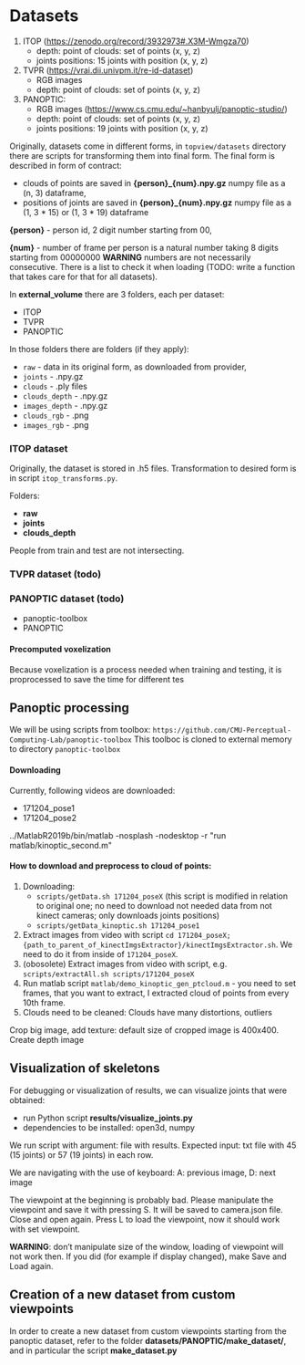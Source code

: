 # Datasets
1. ITOP (https://zenodo.org/record/3932973#.X3M-Wmgza70)
    * depth: point of clouds: set of points (x, y, z)
    * joints positions: 15 joints with position (x, y, z)
2. TVPR (https://vrai.dii.univpm.it/re-id-dataset)
    * RGB images
    * depth: point of clouds: set of points (x, y, z)
3. PANOPTIC:
    * RGB images (https://www.cs.cmu.edu/~hanbyulj/panoptic-studio/)
    * depth: point of clouds: set of points (x, y, z)
    * joints positions: 19 joints with position (x, y, z)


Originally, datasets come in different forms, in `topview/datasets` directory there are scripts for transforming them into final form. The final form is described in form of contract:
* clouds of points are saved in **{person}_{num}.npy.gz** numpy file as a (n, 3) dataframe,
* positions of joints are saved in **{person}_{num}.npy.gz** numpy file as a (1, 3 * 15) or (1, 3 * 19) dataframe

**{person}** - person id, 2 digit number starting from 00,

**{num}** - number of frame per person is a natural number taking 8 digits starting from 00000000 **WARNING** numbers are not necessarily consecutive. There is a list to check it when loading (TODO: write a function that takes care for that for all datasets).

In **external_volume** there are 3 folders, each per dataset:
* ITOP
* TVPR
* PANOPTIC


In those folders there are folders (if they apply):
* `raw` - data in its original form, as downloaded from provider, 
* `joints` - .npy.gz
* `clouds` - .ply files
* `clouds_depth` - .npy.gz
* `images_depth` - .npy.gz
* `clouds_rgb` - .png
* `images_rgb` - .png

### ITOP dataset
Originally, the dataset is stored in .h5 files. Transformation to desired form is in script `itop_transforms.py`.

Folders:
* **raw**
* **joints**
* **clouds_depth**

People from train and test are not intersecting.




### TVPR dataset (todo)

### PANOPTIC dataset (todo)
* panoptic-toolbox
* PANOPTIC




#### Precomputed voxelization
Because voxelization is a process needed when training and testing, it is proprocessed to save the time for different tes


## Panoptic processing
We will be using scripts from toolbox:
`https://github.com/CMU-Perceptual-Computing-Lab/panoptic-toolbox`
This toolboc is cloned to external memory to directory `panoptic-toolbox`

#### Downloading

Currently, following videos are downloaded:
* 171204_pose1
* 171204_pose2



../MatlabR2019b/bin/matlab -nosplash -nodesktop -r "run matlab/kinoptic_second.m"

#### How to download and preprocess to cloud of points:
1. Downloading:
    - `scripts/getData.sh 171204_poseX` (this script is modified in relation to original one; no need to download not needed data from not kinect cameras; only downloads joints positions)
    - `scripts/getData_kinoptic.sh 171204_pose1`
2. Extract images from video with script `cd 171204_poseX; {path_to_parent_of_kinectImgsExtractor}/kinectImgsExtractor.sh`. We need to do it from inside of `171204_poseX`.
1. (obosolete) Extract images from video with script, e.g. `scripts/extractAll.sh scripts/171204_poseX`
3. Run matlab script `matlab/demo_kinoptic_gen_ptcloud.m` - you need to set frames, that you want to extract, I extracted cloud of points from every 10th frame.
4. Clouds need to be cleaned: Clouds have many distortions, outliers

Crop big image, add texture: default size of cropped image is 400x400.
Create depth image


## Visualization of skeletons
For debugging or visualization of results, we can visualize joints that were obtained:

* run Python script **results/visualize_joints.py**
* dependencies to be installed: open3d, numpy

We run script with argument: file with results. Expected input: txt file with 45 (15 joints) or 57 (19 joints) in each row.

We are navigating with the use of keyboard: A: previous image, D: next image

The viewpoint at the beginning is probably bad. Please manipulate the viewpoint and save it with pressing S. It will be saved to camera.json file. Close and open again. Press L to load the viewpoint, now it should work with set viewpoint.  

**WARNING**: don’t manipulate size of the window, loading of viewpoint will not work then. If you did (for example if display changed), make Save and Load again.

## Creation of a new dataset from custom viewpoints
In order to create a new dataset from custom viewpoints starting from the panoptic dataset, refer to the folder **datasets/PANOPTIC/make_dataset/**, and in particular the script **make_dataset.py**